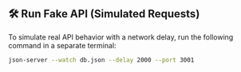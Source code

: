 ## 🛠️ Run Fake API (Simulated Requests)

To simulate real API behavior with a network delay, run the following command in a separate terminal:

```bash
json-server --watch db.json --delay 2000 --port 3001
```
